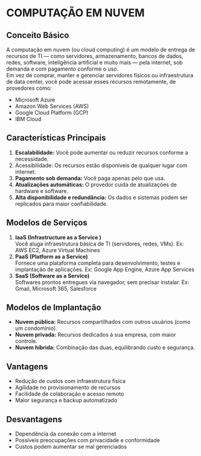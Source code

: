 # COMPUTAÇÃO EM NUVEM

## Conceito Básico
A computação em nuvem (ou cloud computing) é um modelo de entrega de recursos de TI — como servidores, armazenamento, bancos de dados, redes, software, inteligência artificial e muito mais — pela internet, sob demanda e com pagamento conforme o uso. <br>
Em vez de comprar, manter e gerenciar servidores físicos ou infraestrutura de data center, você pode acessar esses recursos remotamente, de provedores como:<br>
* Microsoft Azure
* Amazon Web Services (AWS)
* Google Cloud Platform (GCP)
* IBM Cloud


## Características Principais
1. **Escalabilidade:** Você pode aumentar ou reduzir recursos conforme a necessidade.
2. Acessibilidade: Os recursos estão disponíveis de qualquer lugar com internet.
3. **Pagamento sob demanda:** Você paga apenas pelo que usa.
4. **Atualizações automáticas:** O provedor cuida de atualizações de hardware e software.
5. **Alta disponibilidade e redundância:** Os dados e sistemas podem ser replicados para maior confiabilidade.

## Modelos de Serviços
1. **IaaS (Infrastructure as a Service )<br>**
Você aluga infraestrutura básica de TI (servidores, redes, VMs).
Ex: AWS EC2, Azure Virtual Machines
2. **PaaS (Platform as a Service)**<br>
Fornece uma plataforma completa para desenvolvimento, testes e implantação de aplicações.
Ex: Google App Engine, Azure App Services
3. **SaaS (Software as a Service)**<br>
Softwares prontos entregues via navegador, sem precisar instalar.
Ex: Gmail, Microsoft 365, Salesforce

## Modelos de Implantação
* **Nuvem pública:** Recursos compartilhados com outros usuários (como um condomínio).
* **Nuvem privada:** Recursos dedicados à sua empresa, com maior controle.
* **Nuvem híbrida:** Combinação das duas, equilibrando custo e segurança.

## Vantagens
* Redução de custos com infraestrutura física
* Agilidade no provisionamento de recursos
* Facilidade de colaboração e acesso remoto
* Maior segurança e backup automatizado

## Desvantagens
* Dependência da conexão com a internet
* Possíveis preocupações com privacidade e conformidade
* Custos podem aumentar se mal gerenciados

